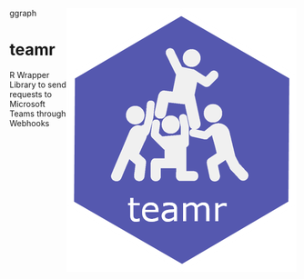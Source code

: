 
ggraph <img src="inst/media/logo.png" align="right" />

# teamr
R Wrapper Library to send requests to Microsoft Teams through Webhooks


